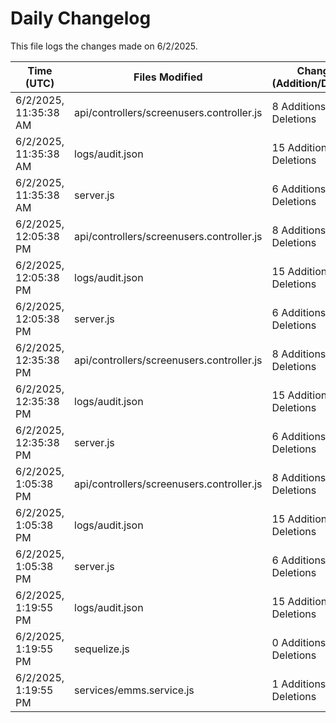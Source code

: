 # Daily Changelog

This file logs the changes made on 6/2/2025.

| Time (UTC)             | Files Modified                    | Changes (Addition/Deletion) |
|------------------------|-----------------------------------|-----------------------------|
| 6/2/2025, 11:35:38 AM | api/controllers/screenusers.controller.js | 8 Additions & 8 Deletions |
| 6/2/2025, 11:35:38 AM | logs/audit.json | 15 Additions & 15 Deletions |
| 6/2/2025, 11:35:38 AM | server.js | 6 Additions & 0 Deletions |
| 6/2/2025, 12:05:38 PM | api/controllers/screenusers.controller.js | 8 Additions & 8 Deletions|
| 6/2/2025, 12:05:38 PM | logs/audit.json | 15 Additions & 15 Deletions|
| 6/2/2025, 12:05:38 PM | server.js | 6 Additions & 0 Deletions|
| 6/2/2025, 12:35:38 PM | api/controllers/screenusers.controller.js | 8 Additions & 8 Deletions|
| 6/2/2025, 12:35:38 PM | logs/audit.json | 15 Additions & 15 Deletions|
| 6/2/2025, 12:35:38 PM | server.js | 6 Additions & 0 Deletions|
| 6/2/2025, 1:05:38 PM | api/controllers/screenusers.controller.js | 8 Additions & 8 Deletions|
| 6/2/2025, 1:05:38 PM | logs/audit.json | 15 Additions & 15 Deletions|
| 6/2/2025, 1:05:38 PM | server.js | 6 Additions & 0 Deletions|
| 6/2/2025, 1:19:55 PM | logs/audit.json | 15 Additions & 15 Deletions|
| 6/2/2025, 1:19:55 PM | sequelize.js | 0 Additions & 1 Deletions|
| 6/2/2025, 1:19:55 PM | services/emms.service.js | 1 Additions & 1 Deletions|
